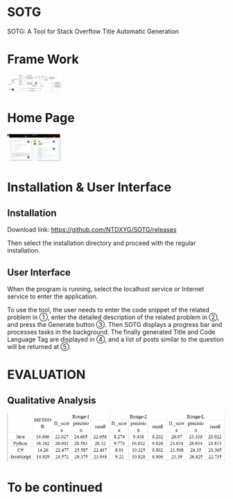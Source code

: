 # SOTG
SOTG: A Tool for Stack Overflow Title Automatic Generation



# Frame Work

<img src="figs/framwork.png" alt="framework" style="zoom:12%;" />

# Home Page

<img src="figs/demo.png" alt="framework" style="zoom:12%;" />

# Installation & User Interface

## Installation 

Download link: https://github.com/NTDXYG/SOTG/releases

Then select the installation directory and proceed with the regular installation.

## User Interface

When the program is running, select the localhost service or Internet service to enter the application.

To use the tool, the user needs to enter the code snippet of the related problem in ①, enter the detailed description of the related problem in ②, and press the Generate button ③. Then SOTG displays a progress bar and processes tasks in the background. The finally generated Title and Code Language Tag are displayed in ④, and a list of posts similar to the question will be returned at ⑤.

# EVALUATION

## Qualitative Analysis

<img src="figs/result_1.png" alt="framework"/>

# To be continued